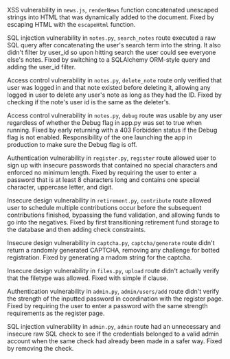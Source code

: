 XSS vulnerability in `news.js`, `renderNews` function concatenated unescaped strings into HTML that was dynamically added to the document.
Fixed by escaping HTML with the `escapeHtml` function.

SQL injection vulnerability in `notes.py`, `search_notes` route executed a raw SQL query after concatenating the user's search term into the string. It also didn't filter by user_id so upon hitting search the user could see everyone else's notes.
Fixed by switching to a SQLAlchemy ORM-style query and adding the user_id filter.

Access control vulnerability in `notes.py`, `delete_note` route only verified that user was logged in and that note existed before deleting it, allowing any logged in user to delete any user's note as long as they had the ID. Fixed by checking if the note's user id is the same as the deleter's.

Access control vulnerability in `notes.py`, `debug` route was usable by any user regardless of whether the Debug flag in app.py was set to true when running.
Fixed by early returning with a 403 Forbidden status if the Debug flag is not enabled. Responsibility of the one launching the app in production to make sure the Debug flag is off.

Authentication vulnerability in `register.py`, `register` route allowed user to sign up with insecure passwords that contained no special characters and enforced no minimum length.
Fixed by requiring the user to enter a password that is at least 8 characters long and contains one special character, uppercase letter, and digit.

Insecure design vulnerability in `retirement.py`, `contribute` route allowed user to schedule multiple contributions occur before the subsequent contributions finished, bypassing the fund validation, and allowing funds to go into the negatives.
Fixed by first transitioning retirement fund storage to the database and then adding check constraints.

Insecure design vulnerability in `captcha.py`, `captcha/generate` route didn't return a randomly generated CAPTCHA, removing any challenge for botted registration.
Fixed by generating a rnadom string for the captcha.

Insecure design vulnerability in `files.py`, `upload` route didn't actually verify that the filetype was allowed.
Fixed with simple if clause.

Authentication vulnerability in `admin.py`, `admin/users/add` route didn't verify the strength of the inputted password in coordination with the register page.
Fixed by requiring the user to enter a password with the same strength requirements as the register page.

SQL injection vulnerability in `admin.py`, `admin` route had an unnecessary and insecure raw SQL check to see if the credentials belonged to a valid admin account when the same check had already been made in a safer way.
Fixed by removing the check.